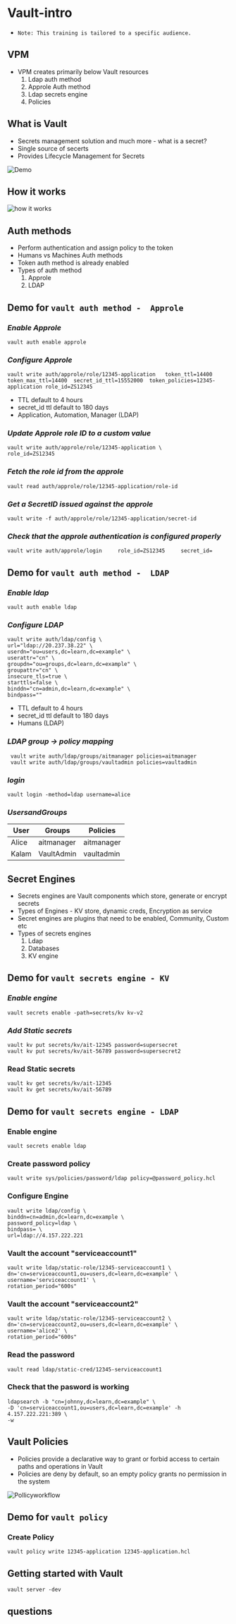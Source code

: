 # Vault-intro
* `Note: This training is tailored to a specific audience.`

## VPM

* VPM creates primarily below Vault resources
    1. Ldap auth method
    2. Approle Auth method
    3. Ldap secrets engine
    4. Policies

## What is Vault  


* Secrets management solution and much more - what is a secret?
* Single source of secerts
* Provides Lifecycle Management for Secrets

![Demo](https://developer.hashicorp.com/_next/image?url=https%3A%2F%2Fcontent.hashicorp.com%2Fapi%2Fassets%3Fproduct%3Dvault%26version%3Drefs%252Fheads%252Frelease%252F1.15.x%26asset%3Dwebsite%252Fpublic%252Fimg%252Fhow-vault-works.png%26width%3D2077%26height%3D1343&w=3840&q=75)

## How it works

![how it works](https://developer.hashicorp.com/_next/image?url=https%3A%2F%2Fcontent.hashicorp.com%2Fapi%2Fassets%3Fproduct%3Dvault%26version%3Drefs%252Fheads%252Frelease%252F1.15.x%26asset%3Dwebsite%252Fpublic%252Fimg%252Fvault-workflow-diagram1.png%26width%3D8300%26height%3D9000&w=3840&q=75)

## Auth methods
* Perform authentication and assign policy to the token
* Humans vs Machines Auth methods
* Token auth method is already enabled
* Types of auth method
    1. Approle
    2. LDAP

## Demo for `vault auth method -  Approle`  
### *Enable Approle*

    vault auth enable approle

### *Configure Approle*

    vault write auth/approle/role/12345-application   token_ttl=14400  token_max_ttl=14400  secret_id_ttl=15552000  token_policies=12345-application role_id=ZS12345


* TTL default to 4 hours
* secret_id ttl default to 180 days
* Application, Automation, Manager (LDAP)

### *Update Approle role ID to a custom value*

    vault write auth/approle/role/12345-application \
    role_id=ZS12345


### *Fetch the role id from the approle*

    vault read auth/approle/role/12345-application/role-id


### *Get a SecretID issued against the approle*

    vault write -f auth/approle/role/12345-application/secret-id

### *Check that the approle authentication is configured properly*

    vault write auth/approle/login     role_id=ZS12345     secret_id=


## Demo for `vault auth method -  LDAP`  
### *Enable ldap*

    vault auth enable ldap

### *Configure LDAP*

    vault write auth/ldap/config \
    url="ldap://20.237.38.22" \
    userdn="ou=users,dc=learn,dc=example" \
    userattr="cn" \
    groupdn="ou=groups,dc=learn,dc=example" \
    groupattr="cn" \
    insecure_tls=true \
    starttls=false \
    binddn="cn=admin,dc=learn,dc=example" \
    bindpass="" 

* TTL default to 4 hours
* secret_id ttl default to 180 days
* Humans (LDAP)

### *LDAP group -> policy mapping*

     vault write auth/ldap/groups/aitmanager policies=aitmanager
     vault write auth/ldap/groups/vaultadmin policies=vaultadmin

### *login*

    vault login -method=ldap username=alice
### *UsersandGroups*

| User     |  Groups       | Policies
| -------- | -------       | -------
| Alice    | aitmanager          | aitmanager
| Kalam    | VaultAdmin    | vaultadmin

## Secret Engines
* Secrets engines are Vault components which store, generate or encrypt secrets
* Types of Engines - KV store, dynamic creds, Encryption as service
* Secret engines are plugins that need to be enabled, Community, Custom etc
* Types of secrets engines
    1. Ldap
    2. Databases
    3. KV engine

## Demo for `vault secrets engine - KV`  
### *Enable engine*

    vault secrets enable -path=secrets/kv kv-v2

### *Add Static secrets*

    vault kv put secrets/kv/ait-12345 password=supersecret
    vault kv put secrets/kv/ait-56789 password=supersecret2

### Read Static secrets

    vault kv get secrets/kv/ait-12345
    vault kv get secrets/kv/ait-56789

## Demo for `vault secrets engine - LDAP`  
### Enable engine

    vault secrets enable ldap

### Create password policy

    vault write sys/policies/password/ldap policy=@password_policy.hcl


### Configure Engine

    vault write ldap/config \
    binddn=cn=admin,dc=learn,dc=example \
    password_policy=ldap \
    bindpass= \
    url=ldap://4.157.222.221
   


### Vault the account "serviceaccount1"

    vault write ldap/static-role/12345-serviceaccount1 \
    dn='cn=serviceaccount1,ou=users,dc=learn,dc=example' \
    username='serviceaccount1' \
    rotation_period="600s"


### Vault the account "serviceaccount2"

    vault write ldap/static-role/12345-serviceaccount2 \
    dn='cn=serviceaccount2,ou=users,dc=learn,dc=example' \
    username='alice2' \
    rotation_period="600s"

### Read the password

    vault read ldap/static-cred/12345-serviceaccount1


### Check that the pasword is working

    ldapsearch -b "cn=johnny,dc=learn,dc=example" \
    -D 'cn=serviceaccount1,ou=users,dc=learn,dc=example' -h 4.157.222.221:389 \
    -w 


## Vault Policies
* Policies provide a declarative way to grant or forbid access to certain paths and operations in Vault
* Policies are deny by default, so an empty policy grants no permission in the system

![Pollicyworkflow](https://developer.hashicorp.com/_next/image?url=https%3A%2F%2Fcontent.hashicorp.com%2Fapi%2Fassets%3Fproduct%3Dvault%26version%3Drefs%252Fheads%252Frelease%252F1.15.x%26asset%3Dwebsite%252Fpublic%252Fimg%252Fvault-policy-workflow.svg%26width%3D669%26height%3D497&w=1920&q=75)

## Demo for `vault policy`  
### Create Policy

    vault policy write 12345-application 12345-application.hcl

## Getting started with Vault

    vault server -dev


## questions

